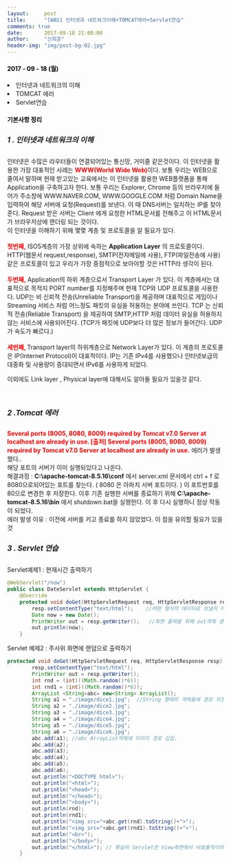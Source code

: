 ```yaml
---
layout:     post
title:      "[WAS] 인터넷과 네트워크이해+TOMCAT에러+Servlet연습"
comments: true
date:       2017-09-18 21:00:00
author:     "신희준"
header-img: "img/post-bg-02.jpg"
---
```


<H4 style ="font-weight:bold; color : black">2017 - 09 - 18 (월)</H4>
<li>인터넷과 네트워크의 이해</li>
<li>TOMCAT 에러 </li>
<li>Servlet연습</li>

<H4 style ="font-weight:bold; color:black;">기본사항 정리</H4>



<h5 style = "font-size: 17px; font-weight : bold;">1 . 인터넷과 네트워크의 이해</h5>


<p>
 인터넷은 수많은 라우터들이 연결되어있는 통신망, 거미줄 같은것이다. 이 인터넷을 활용한 가장 대표적인 사례는 <b style="color:red;">WWW(World Wide Web)</b>이다. 보통 우리는 WEB으로 줄여서 말하며 현재 받고있는 교육에서는 이 인터넷을 활용한 WEB플랫폼을 통해 Application을 구축하고자 한다. 보통 우리는 Explorer, Chrome 등의 브라우저에 들어가 주소창에 WWW.NAVER.COM, WWW.GOOGLE.COM 처럼 Domain Name을 입력하여 해당 서버에 요청(Request)를 보낸다. 이 때 DNS서버는 일치하는 IP를 찾아준다. Request 받은 서버는 Client 에게 요청한 HTML문서를 전해주고 이 HTML문서가 브라우저상에 랜더링 되는 것이다.  
<BR>
 이 인터넷을 이해하기 위해 몇몇 계층 및 프로토콜을 알 필요가 있다.
 <BR><br>
 <b style = "color :red">첫번째,</b> ISO5계층의 가장 상위에 속하는 <b>Application Layer</b> 의 프로토콜이다. HTTP(웹문서 request,response), SMTP(전자메일에 사용), FTP(파일전송에 사용) 같은 프로토콜이 있고 우리가 가장 중점적으로 보아야할 것은 HTTP라 생각이 된다.<BR><BR>
 <B STYLE="COLOR:RED">두번째,</B> Application의 하위 계층으로서 Transport Layer 가 있다. 이 계층에서는 대표적으로 목적지 PORT number를 지정해주며 현재 TCP와 UDP 프로토콜을 사용한다. UDP는 비 신뢰적 전송(Unreliable Transport)을 제공하며 대표적으로 게임이나 Streaming 서비스 처럼 어느정도 패킷의 유실을 허용하는 분야에 쓰인다. TCP 는 신뢰적 전송(Reliable Transport) 을 제공하여 SMTP,HTTP 처럼 데이터 유실을 허용하지 않는 서비스에 사용되어진다. (TCP가 패킷에 UDP보다 더 많은 정보가 들어간다. UDP가 속도가 빠르다.)
<BR><BR>
 <b style="color:red">세번째, </b>Transport layer의 하위계층으로 Network Layer가 있다. 이 계층의 프로토콜은 IP(Internet Protocol)이 대표적이다. IP는 기존 IPv4를 사용했으나 인터넷보급의 대중화 및 사용량이 증대되면서 IPv6를 사용하게 되었다.

 이외에도 Link layer , Physical layer에 대해서도 알아둘 필요가 있을것 같다.      
</p><BR>


<h5 style = "font-size: 17px; font-weight : bold;">2 .Tomcat 에러</h5>


<p><b style="color:red;">Several ports (8005, 8080, 8009) required by Tomcat v7.0 Server at localhost are already in use. [출처] Several ports (8005, 8080, 8009) required by Tomcat v7.0 Server at localhost are already in use.</b> 에러가 발생했다..
<br>해당 포트의 서버가 이미 실행되있다고 나온다. <br>
해결과정 : <b>C:\apache-tomcat-8.5.16\conf</b> 에서 server.xml 문서에서 ctrl + f 로 8080으로되어있는 포트를 찾는다. ( 8080 은 아파치 서버 포트이다. ) 이 포트번호를 80으로 변경한 후 저장한다. 이후 기존 실행한 서버를 종료하기 위해 <b>C:\apache-tomcat-8.5.16\bin</b> 에서 shutdown.bat을 실행한다. 이 후 다시 실행하니 정상 작동이 되었다. <br>
에러 발생 이유 : 이전에 서버를 키고 종료를 하지 않았었다. 이 점을 유의할 필요가 있을 것</p>


<h5 style = "font-size: 17px; font-weight : bold;">3 . Servlet 연습</h5>
<p>Servlet예제1 : 현재시간 출력하기</p>


~~~java
@WebServlet("/now")   
public class DateServlet extends HttpServlet {
	@Override                     
	protected void doGet(HttpServletRequest req, HttpServletResponse resp) throws ServletException, IOException {
		resp.setContentType("text/html");    //어떤 형식의 데이터로 보낼지 타입을 정해준다.
		Date now = new Date();                 
		PrintWriter out = resp.getWriter();   //화면 출력을 위해 out객체 생성
		out.println(now);   
	}

~~~


<p>Servlet 예제2 : 주사위 화면에 랜덤으로 출력하기</p>


~~~java
protected void doGet(HttpServletRequest req, HttpServletResponse resp) throws ServletException, IOException {
		resp.setContentType("text/html");    
		PrintWriter out = resp.getWriter();  
		int rnd = (int)((Math.random()*6));
		int rnd1 = (int)((Math.random()*6));
		ArrayList <String>abc= new<String> ArrayList();
		String a1 = "./image/dice1.jpg";  //String 형태의 객체들에 경로 지정
		String a2 = "./image/dice2.jpg";
		String a3 = "./image/dice3.jpg";
		String a4 = "./image/dice4.jpg";
		String a5 = "./image/dice5.jpg";
		String a6 = "./image/dice6.jpg";
		abc.add(a1); //abc ArrayList객체에 이미지 경로 삽입.
		abc.add(a2);
		abc.add(a3);
		abc.add(a4);
		abc.add(a5);
		abc.add(a6);
		out.println("<DOCTYPE html>");
		out.println("<html>");
		out.println("<head>");
		out.println("</head>");
		out.println("<body>");
		out.println(rnd);   
		out.println(rnd1);
		out.println("<img src="+abc.get(rnd).toString()+">");
		out.println("<img src="+abc.get(rnd1).toString()+">");
		out.println("<br>");
		out.println("</body>");
		out.println("</html>"); // 확실히 Servlet은 View측면에서 비효율적이라는 생각이 들었다...
	}
~~~

